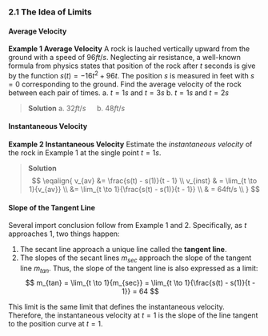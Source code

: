 ### 2.1 The Idea of Limits

#### Average Velocity

**Example 1 Average Velocity**
A rock is lauched vertically upward from the ground with a speed of $96ft/s$. Neglecting air resistance, a well-known formula from physics states that position of the rock after $t$ seconds is give by the function $s(t) = -16t^2 + 96t$. The position $s$ is measured in feet with $s=0$ corresponding to the ground. Find the average velocity of the rock between each pair of times.
a. $t=1s$ and $t=3s$
b. $t=1s$ and $t=2s$
>**Solution**
a. $32ft/s$ &emsp; b. $48ft/s$

#### Instantaneous Velocity

**Example 2 Instantaneous Velocity**
Estimate the *instantaneous velocity* of the rock in Example 1 at the single point $t = 1s$.
>**Solution**
$$
\eqalign{
v_{av} &= \frac{s(t) - s(1)}{t - 1} \\
v_{inst} & = \lim_{t \to 1}{v_{av}} \\
&= \lim_{t \to 1}{\frac{s(t) - s(1)}{t - 1}} \\
& = 64ft/s \\
}
$$

#### Slope of the Tangent Line
Several import conclusion follow from Example 1 and 2. Specifically, as $t$ approaches 1, two things happen:
1. The secant line approach a unique line called the **tangent line**.
2. The slopes of the secant lines $m_{sec}$ approach the slope of the tangent line $m_{tan}$. Thus, the slope of the tangent line is also expressed as a limit:
$$
m_{tan} = \lim_{t \to 1}{m_{sec}} = \lim_{t \to 1}{\frac{s(t) - s(1)}{t - 1}} = 64
$$

This limit is the same limit that defines the instantaneous velocity. Therefore, the instantaneous velocity at $t=1$ is the slope of the line tangent to the position curve at $t=1$.
